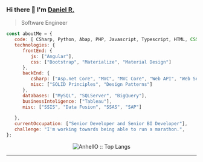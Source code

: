 ### Hi there 👋 I'm [Daniel R.](https://github.com/hdanielra)
> Software Engineer 



```javascript
const aboutMe = {
   code: [ CSharp, Python, Abap, PHP, Javascript, Typescript, HTML, CSS ],
   technologies: {
      frontEnd: {
         js: ["Angular"],
         css: ["Bootstrap", "Materialize", "Material Design"]
      },
      backEnd: {
         csharp: ["Asp.net Core", "MVC", "MVC Core", "Web API", "Web Services", "WCF", "LinQ", "Entity Framework"],
         misc: ["SOLID Principles", "Design Patterns"]
      },
      databases: ["MySQL", "SQLServer", "BigQuery"],
      businessInteligence: ["Tableau"],
      misc: ["SSIS", "Data Fusion", "SSAS", "SAP"]
      
   },
   currentOccupation: ["Senior Developer and Senior BI Developer"],
   challenge: "I'm working towards being able to run a marathon.",
};
```


<p align="center"><img src="https://github-readme-stats.vercel.app/api/top-langs/?username=hdanielra&langs_count=10&theme=tokyonight&layout=compact" alt="AnhellO :: Top Langs" /></p>


---
